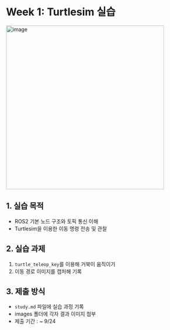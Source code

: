 # Week 1: Turtlesim 실습 
<img width="432" height="448" alt="image" src="https://github.com/user-attachments/assets/f643cf06-ecb4-4758-be6f-3ea741fcc535" />

## 1. 실습 목적
- ROS2 기본 노드 구조와 토픽 통신 이해
- Turtlesim을 이용한 이동 명령 전송 및 관찰

## 2. 실습 과제
1. `turtle_teleop_key`를 이용해 거북이 움직이기
2. 이동 경로 이미지를 캡처해 기록

## 3. 제출 방식
- `study.md` 파일에 실습 과정 기록
- images 폴더에 각자 결과 이미지 첨부
- 제출 기간 : ~ 9/24
